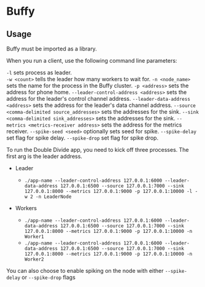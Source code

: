 # Buffy

## Usage

Buffy must be imported as a library.

When you run a client, use the following command line parameters:

```-l``` sets process as leader.  
```-w <count>``` tells the leader how many workers to wait for.
```-n <node_name>``` sets the name for the process in the Buffy cluster.
```-p <address>``` sets the address for phone home.
```--leader-control-address <address>``` sets the address for the leader's control channel address.
```--leader-data-address <address>``` sets the address for the leader's data channel address.
```--source <comma-delimited source_addresses>``` sets the addresses for the sink.
```--sink <comma-delimited sink_addresses>``` sets the addresses for the sink.
```--metrics <metrics-receiver address>``` sets the address for the metrics receiver.
```--spike-seed <seed>``` optionally sets seed for spike.
```--spike-delay``` set flag for spike delay.
```--spike-drop``` set flag for spike drop.

To run the Double Divide app, you need to kick off three processes.  The first arg is
the leader address.

* Leader
  * ```./app-name --leader-control-address 127.0.0.1:6000 --leader-data-address 127.0.0.1:6500 --source 127.0.0.1:7000 --sink 127.0.0.1:8000 --metrics 127.0.0.1:9000 -p 127.0.0.1:10000 -l -w 2 -n LeaderNode```

* Workers  
  * ```./app-name --leader-control-address 127.0.0.1:6000 --leader-data-address 127.0.0.1:6500 --source 127.0.0.1:7000 --sink 127.0.0.1:8000 --metrics 127.0.0.1:9000 -p 127.0.0.1:10000 -n Worker1```
  * ```./app-name --leader-control-address 127.0.0.1:6000 --leader-data-address 127.0.0.1:6500 --source 127.0.0.1:7000 --sink 127.0.0.1:8000 --metrics 127.0.0.1:9000 -p 127.0.0.1:10000 -n Worker2```

You can also choose to enable spiking on the node with either ```--spike-delay``` or ```--spike-drop``` flags
